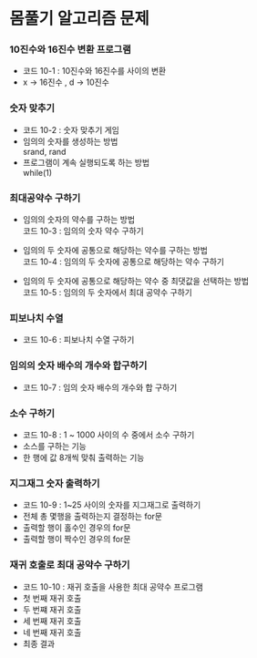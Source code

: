 # 몸풀기 알고리즘 문제

### 10진수와 16진수 변환 프로그램
- 코드 10-1 : 10진수와 16진수를 사이의 변환
- x -> 16진수 , d -> 10진수

### 숫자 맞추기
- 코드 10-2 : 숫자 맞추기 게임
- 임의의 숫자를 생성하는 방법  
srand, rand
- 프로그램이 계속 실행되도록 하는 방법  
while(1)

### 최대공약수 구하기
- 임의의 숫자의 약수를 구하는 방법  
코드 10-3 : 임의의 숫자 약수 구하기  

- 임의의 두 숫자에 공통으로 해당하는 약수를 구하는 방법  
코드 10-4 : 임의의 두 숫자에 공통으로 해당하는 약수 구하기

- 임의의 두 숫자에 공통으로 해당하는 약수 중 최댓값을 선택하는 방법  
코드 10-5 : 임의의 두 숫자에서 최대 공약수 구하기  

### 피보나치 수열  
- 코드 10-6 : 피보나치 수열 구하기  


### 임의의 숫자 배수의 개수와 합구하기  
- 코드 10-7 : 임의 숫자 배수의 개수와 합 구하기  

### 소수 구하기  
- 코드 10-8 : 1 ~ 1000 사이의 수 중에서 소수 구하기  
- 소스를 구하는 기능  
- 한 행에 값 8개씩 맞춰 출력하는 기능  

### 지그재그 숫자 출력하기  
- 코드 10-9 : 1~25 사이의 숫자를 지그재그로 출력하기  
- 전체 총 몇행을 출력하는지 결정하는 for문  
- 출력할 행이 홀수인 경우의 for문
- 출력할 행이 짝수인 경우의 for문  

### 재귀 호출로 최대 공약수 구하기  
- 코드 10-10 : 재귀 호출을 사용한 최대 공약수 프로그램  
- 첫 번째 재귀 호출
- 두 번쨰 재귀 호출  
- 세 번째 재귀 호출
- 네 번째 재귀 호출  
- 최종 결과  
